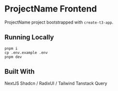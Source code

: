 # ProjectName Frontend

ProjectName project bootstrapped with `create-t3-app`.

## Running Locally

```
pnpm i
cp .env.example .env
pnpm dev
```

## Built With
NextJS
Shadcn / RadixUI / Tailwind
Tanstack Query
